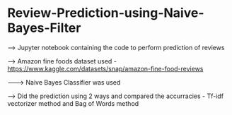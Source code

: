 # Review-Prediction-using-Naive-Bayes-Filter

--> Jupyter notebook containing the code to perform prediction of reviews

--> Amazon fine foods dataset used - https://www.kaggle.com/datasets/snap/amazon-fine-food-reviews

---> Naive Bayes Classifier was used

--> Did the prediction using 2 ways and compared the accurracies - Tf-idf vectorizer method and Bag of Words method
